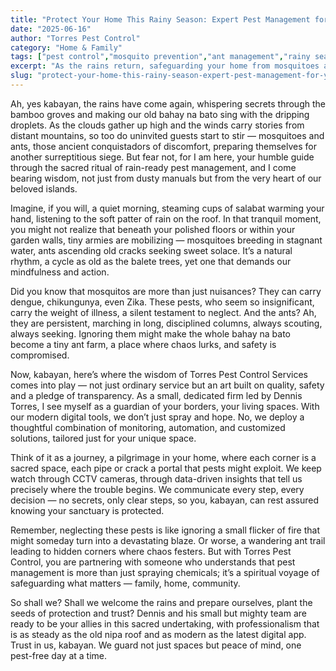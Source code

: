 ```yaml
---
title: "Protect Your Home This Rainy Season: Expert Pest Management for Your Peace of Mind"
date: "2025-06-16"
author: "Torres Pest Control"
category: "Home & Family"
tags: ["pest control","mosquito prevention","ant management","rainy season ready","Filipino homes"]
excerpt: "As the rains return, safeguarding your home from mosquitoes and ants is essential for family health and peace of mind. Trust Torres Pest Control’s modern, transparent approach to pest management tailored for Filipino homes."
slug: "protect-your-home-this-rainy-season-expert-pest-management-for-your-peace-of-mind"
---
```


Ah, yes kabayan, the rains have come again, whispering secrets through the bamboo groves and making our old bahay na bato sing with the dripping droplets. As the clouds gather up high and the winds carry stories from distant mountains, so too do uninvited guests start to stir — mosquitoes and ants, those ancient conquistadors of discomfort, preparing themselves for another surreptitious siege. But fear not, for I am here, your humble guide through the sacred ritual of rain-ready pest management, and I come bearing wisdom, not just from dusty manuals but from the very heart of our beloved islands.

Imagine, if you will, a quiet morning, steaming cups of salabat warming your hand, listening to the soft patter of rain on the roof. In that tranquil moment, you might not realize that beneath your polished floors or within your garden walls, tiny armies are mobilizing — mosquitoes breeding in stagnant water, ants ascending old cracks seeking sweet solace. It’s a natural rhythm, a cycle as old as the balete trees, yet one that demands our mindfulness and action. 

Did you know that mosquitos are more than just nuisances? They can carry dengue, chikungunya, even Zika. These pests, who seem so insignificant, carry the weight of illness, a silent testament to neglect. And the ants? Ah, they are persistent, marching in long, disciplined columns, always scouting, always seeking. Ignoring them might make the whole bahay na bato become a tiny ant farm, a place where chaos lurks, and safety is compromised.

Now, kabayan, here’s where the wisdom of Torres Pest Control Services comes into play — not just ordinary service but an art built on quality, safety and a pledge of transparency. As a small, dedicated firm led by Dennis Torres, I see myself as a guardian of your borders, your living spaces. With our modern digital tools, we don’t just spray and hope. No, we deploy a thoughtful combination of monitoring, automation, and customized solutions, tailored just for your unique space.

Think of it as a journey, a pilgrimage in your home, where each corner is a sacred space, each pipe or crack a portal that pests might exploit. We keep watch through CCTV cameras, through data-driven insights that tell us precisely where the trouble begins. We communicate every step, every decision — no secrets, only clear steps, so you, kabayan, can rest assured knowing your sanctuary is protected.

Remember, neglecting these pests is like ignoring a small flicker of fire that might someday turn into a devastating blaze. Or worse, a wandering ant trail leading to hidden corners where chaos festers. But with Torres Pest Control, you are partnering with someone who understands that pest management is more than just spraying chemicals; it’s a spiritual voyage of safeguarding what matters — family, home, community.

So shall we? Shall we welcome the rains and prepare ourselves, plant the seeds of protection and trust? Dennis and his small but mighty team are ready to be your allies in this sacred undertaking, with professionalism that is as steady as the old nipa roof and as modern as the latest digital app. Trust in us, kabayan. We guard not just spaces but peace of mind, one pest-free day at a time.